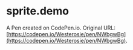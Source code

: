 # sprite.demo

A Pen created on CodePen.io. Original URL: [https://codepen.io/Westerosie/pen/NWbgwBg](https://codepen.io/Westerosie/pen/NWbgwBg).


